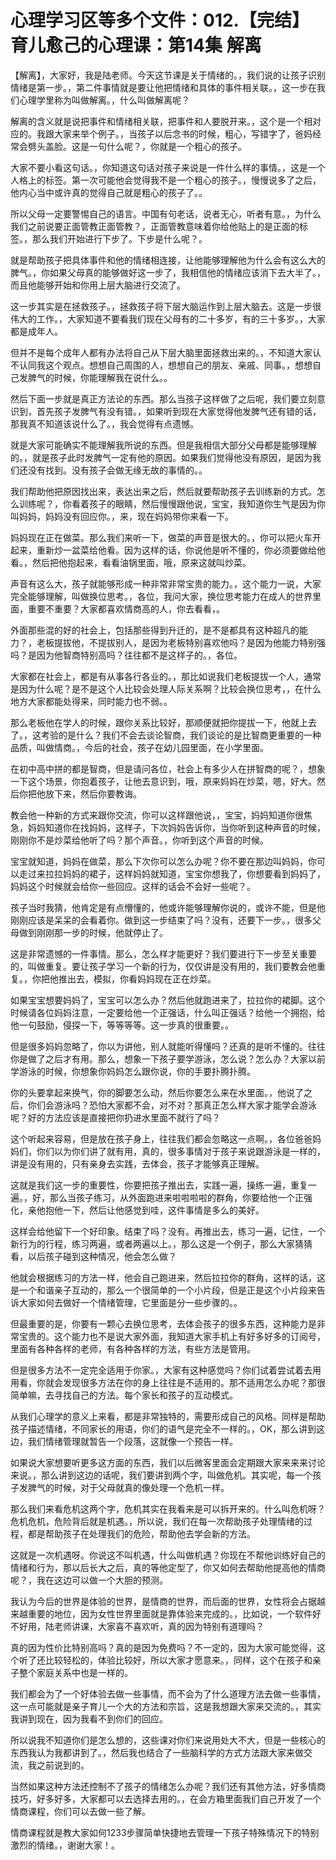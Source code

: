 # 心理学习区等多个文件：012.【完结】育儿愈己的心理课：第14集 解离

【解离】，大家好，我是陆老师。今天这节课是关于情绪的。，我们说的让孩子识别情绪是第一步。，第二件事情就是要让他把情绪和具体的事件相关联。，这一步在我们心理学里称为叫做解离。，什么叫做解离呢？

解离的含义就是说把事件和情绪相关联，把事件和人要脱开来。，这个是一个相对应的。我跟大家来举个例子。，当孩子以后念书的时候，粗心，写错字了，爸妈经常会劈头盖脸。这是一句什么呢？，你就是一个粗心的孩子。

大家不要小看这句话。，你知道这句话对孩子来说是一件什么样的事情。，这是一个人格上的标签。第一次可能他会觉得我不是一个粗心的孩子。，慢慢说多了之后，他内心当中或许真的觉得自己就是粗心的孩子了。。

所以父母一定要警惕自己的语言。中国有句老话，说者无心，听者有意。，为什么我们之前说要正面管教正面管教？，正面管教意味着你给他贴上的是正面的标签。，那么我们开始进行下步了。下步是什么呢？。

就是帮助孩子把具体事件和他的情绪相连接，让他能够理解他为什么会有这么大的脾气。，你如果父母真的能够做好这一步了，我相信他的情绪应该消下去大半了。，而且他能够开始和你用上层大脑进行交流了。

这一步其实是在拯救孩子。，拯救孩子将下层大脑运作到上层大脑去。这是一步很伟大的工作。，大家知道不要看我们现在父母有的二十多岁，有的三十多岁。，大家都是成年人。

但并不是每个成年人都有办法将自己从下层大脑里面拯救出来的。，不知道大家认不认同我这个观点。想想自己周围的人，想想自己的朋友、亲戚、同事。，想想自己发脾气的时候，你能理解我在说什么。。

然后下面一步就是真正方法论的东西。那么当孩子这样做了之后呢，我们要立刻意识到，首先孩子发脾气有没有错。，如果听到现在大家觉得他发脾气还有错的话，那我真不知道该说什么了。，我会觉得有点遗憾。

就是大家可能确实不能理解我所说的东西。但是我相信大部分父母都是能够理解的。，就是孩子此时发脾气一定有他的原因。如果我们觉得他没有原因，是因为我们还没有找到。没有孩子会做无缘无故的事情的。。

我们帮助他把原因找出来，表达出来之后，然后就要帮助孩子去训练新的方式。怎么训练呢？，你看着孩子的眼睛，然后慢慢跟他说，宝宝，我知道你生气是因为你叫妈妈，妈妈没有回应你。，来，现在妈妈带你来看一下。

妈妈现在正在做菜。那么我们来听一下，做菜的声音是很大的。，你可以把火车开起来，重新炒一盆菜给他看。因为这样的话，你说他是听不懂的，你必须要做给他看。，然后把他抱起来，看看油锅里面，哦，原来这就叫炒菜。

声音有这么大，孩子就能够形成一种非常非常宝贵的能力。，这个能力一说，大家完全能够理解，叫做换位思考。，各位，我问大家，换位思考能力在成人的世界里面，重要不重要？大家都喜欢情商高的人，你去看看，。

外面那些混的好的社会上，包括那些得到升迁的，是不是都具有这种超凡的能力？，老板提拔他，不提拔别人，是因为老板特别喜欢他吗？是因为他能力特别强吗？是因为他智商特别高吗？往往都不是这样子的。，各位。

大家都在社会上，都是有从事各行各业的。，那比如说我们老板提拔一个人，通常是因为什么呢？是不是这个人比较会处理人际关系啊？比较会换位思考，，在什么地方大家都能处得来，同时能力也不弱。。

那么老板他在学人的时候，跟你关系比较好，那顺便就把你提拔一下，他就上去了。，这考验的是什么？我们不会去谈论智商，我们谈论的是比智商更重要的一种品质，叫做情商。，今后的社会，孩子在幼儿园里面，在小学里面。

在初中高中拼的都是智商，但是请问各位，社会上有多少人在拼智商的呢？，想象一下这个场景，你抱着孩子，让他去意识到，哦，原来妈妈在炒菜，嗯，好大。然后你把他放下来，然后你要教诲。

教会他一种新的方式来跟你交流，你可以这样跟他说，，宝宝，妈妈知道你很焦急，妈妈知道你在找妈妈，这样子，下次妈妈告诉你，当你听到这种声音的时候，刚刚你不是炒菜给他听了吗？那个声音。，你听到这个声音的时候。

宝宝就知道，妈妈在做菜，那么下次你可以怎么办呢？你不要在那边叫妈妈，你可以走过来拉拉妈妈的裙子，这样妈妈就知道，宝宝你想我了，你想要看到妈妈了，妈妈这个时候就会给你一些回应。这样的话会不会好一些呢？。

孩子当时我猜，他肯定是有点懵懂的，他或许能够理解你说的，或许不能，但是他刚刚应该是呆呆的会看着你。做到这一步结束了吗？没有，还要下一步。，很多父母做到刚刚那一步的时候，他就停止了。

这是非常遗憾的一件事情。那么，怎么样才能更好？我们要进行下一步至关重要的，叫做重复。要让孩子学习一个新的行为，仅仅讲是没有用的，我们要教会他重复。，你把他推出去，模拟，你看妈妈现在正在炒菜。

如果宝宝想要妈妈了，宝宝可以怎么办？然后他就跑进来了，拉拉你的裙脚。这个时候请各位妈妈注意，一定要给他一个正强话，什么叫正强话？给他一个拥抱，给他一句鼓励，侵探一下，等等等等。这一步真的很重要。。

但是很多妈妈忽略了，你以为讲他，别人就能听得懂吗？还真的是听不懂的。往往你是做了之后才有用。那么，想象一下孩子要学游泳，怎么说？怎么办？大家以前学游泳的时候，你想象你妈妈怎么跟你说，你的手要扑腾扑腾。

你的头要拿起来换气，你的脚要怎么动，然后你要怎么来在水里面。，他说了之后，你们会游泳吗？恐怕大家都不会，对不对？那真正怎么样大家才能学会游泳呢？好的方法应该是直接把你扔进水里面不就行了吗？

这个听起来容易，但是放在孩子身上，往往我们都会忽略这一点啊。，各位爸爸妈妈们，你们以为你们讲了就有用，真的，很多事情对于孩子来说跟游泳是一样的，讲是没有用的，只有亲身去实践，去体会，孩子才能够真正理解。

这就是我们这一步的重要性，你要把孩子推出去，实践一遍，操练一遍，重复一遍。，好，那么当孩子练习，从外面跑进来啦啦啦啦的群角，你要给他一个正强化，亲他抱他一下，然后让他感觉到哇，这件事情是多么的美好。

这样会给他留下一个好印象。结束了吗？没有。再推出去，练习一遍，记住，一个新行为的行程，练习两遍，或者两遍以上。，那么这是一个例子，那么大家猜猜看，以后孩子碰到这种情况，他会怎么做？

他就会根据练习的方法一样，他会自己跑进来，然后拉拉你的群角，这样的话，这是一个和谐亲子互动的，那么一个很简单的一个小片段，但是正是这个小片段来告诉大家如何去做好一个情绪管理，它里面是分一些步骤的。。

但最重要的是，你要有一颗心去换位思考，去体会孩子的很多东西，这种能力是非常宝贵的。这个能力也不是说大家外面，我知道大家手机上有好多好多的订阅号，里面有各种各样的老师，有各种各样的方法，有些方法是管用。

但是很多方法不一定完全适用于你家。，大家有这种感觉吗？你们试着尝试着去用用看，你就会发现很多方法在你的身上往往是不适用的。那不适用怎么办呢？那很简单嘛，去寻找自己的方法。每个家长和孩子的互动模式。

从我们心理学的意义上来看，都是非常独特的，需要形成自己的风格。同样是帮助孩子描述情绪，不同家长的用语，你们的语气是完全不一样的。，OK，那么讲到这边，我们情绪管理就暂告一个段落，这就像一个预告一样。

如果说大家想要听更多这方面的东西，我们以后微客里面会定期跟大家来来来讨论来说。，那么讲到这边的话呢，我们要讲到两个字，叫做危机。其实呢，每一个孩子发脾气的时候，对于父母就真的像处理一个危机一样。

那么我们来看危机这两个字，危机其实在我看来是可以拆开来的。什么叫危机呀？危机危机，危险背后就是机遇。，所以说，我们在每一次帮助孩子处理情绪的过程，都是帮助孩子在处理我们的危险，帮助他去学会新的方法。

这就是一次机遇呀。你说这不叫机遇，什么叫做机遇？你现在不帮他训练好自己的情绪和行为，那以后长大之后，真的等他定型了，你又如何去帮助他提高他的情商呢？，我在这边可以做一个大胆的预测。

我认为今后的世界是体验的世界，是情商的世界，而后面的世界，女性将会占据越来越重要的地位，因为女性世界里面就是靠体验来完成的。，比如说，一个软件好不好用，陆老师讲课，大家喜不喜欢听，真的因为特别有道理吗？

真的因为性价比特别高吗？真的是因为免费吗？不一定的，因为大家可能觉得，这个听了还比较轻松的，体验比较好，所以大家才愿意来。，同样，这个在孩子和亲子整个家庭关系中也是一样的。

我们都会为了一个好体验去做一些事情，而不会为了什么道理方法去做一些事情，这一点可能就是亲子育儿一个大的方法和宗旨，这是我想跟大家来交流的。，其实我讲到现在，因为我看不到你们的回应。

所以说我不知道你们是怎么想的，这些课对你们来说用处大不大，但是一些核心的东西我认为我都讲到了。，然后我也结合了一些脑科学的方式方法跟大家来做交流，我之前说到的。

当然如果这种方法还控制不了孩子的情绪怎么办呢？我们还有其他方法，好多情商技巧，好多好多，大家都可以去选择去用的。，在会方箱里面我们自己开发了一个情商课程，你们可以去做一些了解。

情商课程就是教大家如何1233步骤简单快捷地去管理一下孩子特殊情况下的特别激烈的情绪。，谢谢大家！。